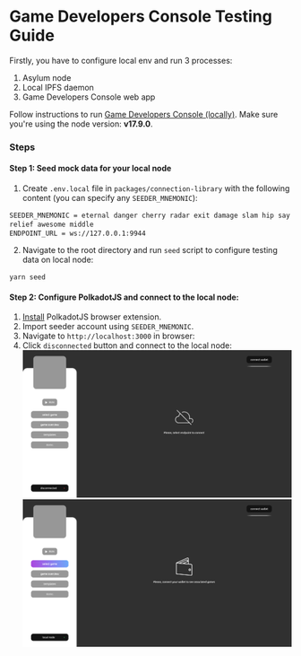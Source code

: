 # Game Developers Console Testing Guide

Firstly, you have to configure local env and run 3 processes:
1. Asylum node
2. Local IPFS daemon
3. Game Developers Console web app

Follow instructions to run [Game Developers Console (locally)](packages/game-developers-console/README.md).
Make sure you're using the node version: **v17.9.0**.

### Steps

#### Step 1: Seed mock data for your local node


1. Create `.env.local` file in `packages/connection-library` with the following content (you can specify any `SEEDER_MNEMONIC`):
```
SEEDER_MNEMONIC = eternal danger cherry radar exit damage slam hip say relief awesome middle
ENDPOINT_URL = ws://127.0.0.1:9944
```

2. Navigate to the root directory and run `seed` script to configure testing data on local node:
```
yarn seed
```

#### Step 2: Configure PolkadotJS and connect to the local node:

1. [Install](https://polkadot.js.org/extension/) PolkadotJS browser extension.
2. Import seeder account using `SEEDER_MNEMONIC`.
3. Navigate to `http://localhost:3000` in browser:
4. Click `disconnected` button and connect to the local node:
![](img/screenshot-1.png)
![](img/screenshot-2.png)



